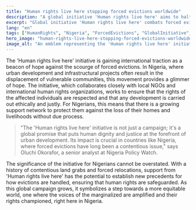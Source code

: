 ```yaml
---
title: "Human rights live here stopping forced evictions worldwide"
description: "A global initiative 'Human rights live here' aims to halt forced evictions, impacting lives from Nigeria to the globe."
excerpt: "Global initiative 'Human rights live here' combats forced evictions."
lang: "en"
tags: ["HumanRights", "Nigeria", "ForcedEvictions", "GlobalInitiative", "Policy"]
hero_image: "human-rights-live-here-stopping-forced-evictions-worldwide.png"
image_alt: "An emblem representing the 'Human rights live here' initiative against forced evictions"
---
```


The 'Human rights live here' initiative is gaining international traction as a beacon of hope against the scourge of forced evictions. In Nigeria, where urban development and infrastructural projects often result in the displacement of vulnerable communities, this movement provides a glimmer of hope. The initiative, which collaborates closely with local NGOs and international human rights organizations, works to ensure that the rights of the affected individuals are respected and that any development is carried out ethically and justly. For Nigerians, this means that there is a growing support network to protect them against the loss of their homes and livelihoods without due process.

> "The 'Human rights live here' initiative is not just a campaign; it's a global promise that puts human dignity and justice at the forefront of urban development. Its impact is crucial in countries like Nigeria, where forced evictions have long been a contentious issue," says Oluchi Okorafor, a senior analyst at Nigeria Policy Watch.

The significance of the initiative for Nigerians cannot be overstated. With a history of contentious land grabs and forced relocations, support from 'Human rights live here' has the potential to establish new precedents for how evictions are handled, ensuring that human rights are safeguarded. As this global campaign grows, it symbolizes a step towards a more equitable world, one where the voices of the marginalized are amplified and their rights championed, right here in Nigeria.